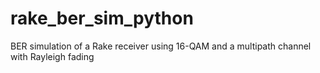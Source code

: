 rake_ber_sim_python
===================

BER simulation of a Rake receiver using 16-QAM and a multipath channel with Rayleigh fading
